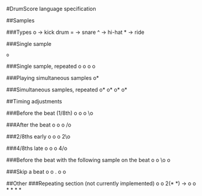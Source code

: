 #DrumScore language specification

##Samples

###Types
	o -> kick drum
	= -> snare
	^ -> hi-hat
	* -> ride

###Single sample

	o

###Single sample, repeated
	o o o o

###Playing simultaneous samples
	o*

###Simultaneous samples, repeated
	o* o* o* o*

##Timing adjustments 

###Before the beat (1/8th)
	o o o \o

###After the beat
	o o o /o

###2/8ths early
	o o o 2\o

###4/8ths late
	o o o 4/o

###Before the beat with the following sample on the beat
	o o \o o

###Skip a beat
	o o . o o

##Other
###Repeating section (not currently implemented)
	o o 2(* *) -> o o * * * *




